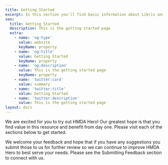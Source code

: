 ```yaml
---
title: Getting Started
excerpt: In this section you'll find basic information about Libris and how to use it.
seo:
  title: Getting Started
  description: This is the getting started page
  extra:
    - name: 'og:type'
      value: website
      keyName: property
    - name: 'og:title'
      value: Getting Started
      keyName: property
    - name: 'og:description'
      value: This is the getting started page
      keyName: property
    - name: 'twitter:card'
      value: summary
    - name: 'twitter:title'
      value: Getting Started
    - name: 'twitter:description'
      value: This is the getting started page
layout: docs
---
```

We are excited for you to try out HMDA Hero! Our greatest hope is that you find value in this resource and benefit from day one. Please visit each of the sections below to get started.

We welcome your feedback and hope that if you have any suggestions you submit those to us for further review so we can continue to improve HMDA Hero to best serve your needs. Please see the Submitting Feedback section to connect with us. 
